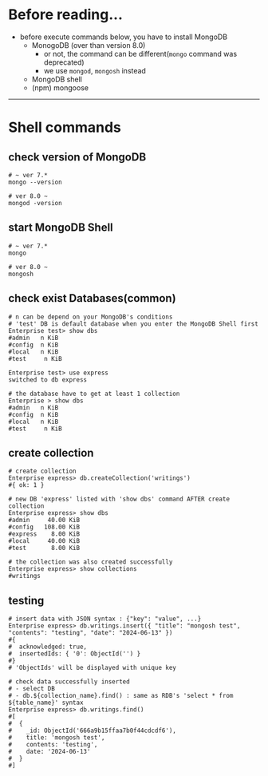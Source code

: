 # Before reading...
- before execute commands below, you have to install MongoDB
    - MonogoDB (over than version 8.0)
        - or not, the command can be different(`mongo` command was deprecated)
        - we use `mongod`, `mongosh` instead
    - MongoDB shell
    - (npm) mongoose

***

# Shell commands
## check version of MongoDB
```shell
# ~ ver 7.*
mongo --version

# ver 8.0 ~
mongod -version
```

## start MongoDB Shell
```shell
# ~ ver 7.*
mongo

# ver 8.0 ~
mongosh
```

## check exist Databases(common)
```shell
# n can be depend on your MongoDB's conditions
# 'test' DB is default database when you enter the MongoDB Shell first
Enterprise test> show dbs
#admin   n KiB
#config  n KiB
#local   n KiB
#test     n KiB

Enterprise test> use express
switched to db express

# the database have to get at least 1 collection
Enterprise > show dbs
#admin   n KiB
#config  n KiB
#local   n KiB
#test     n KiB
```

## create collection
```shell
# create collection
Enterprise express> db.createCollection('writings')
#{ ok: 1 }

# new DB 'express' listed with 'show dbs' command AFTER create collection
Enterprise express> show dbs
#admin     40.00 KiB
#config   108.00 KiB
#express    8.00 KiB
#local     40.00 KiB
#test       8.00 KiB

# the collection was also created successfully
Enterprise express> show collections
#writings
```

## testing
```shell
# insert data with JSON syntax : {"key": "value", ...}
Enterprise express> db.writings.insert({ "title": "mongosh test", "contents": "testing", "date": "2024-06-13" })
#{
#  acknowledged: true,
#  insertedIds: { '0': ObjectId('') }
#}
# 'ObjectIds' will be displayed with unique key

# check data successfully inserted
# - select DB
# - db.${collection_name}.find() : same as RDB's 'select * from ${table_name}' syntax 
Enterprise express> db.writings.find()
#[
#  {
#    _id: ObjectId('666a9b15ffaa7b0f44cdcdf6'),
#    title: 'mongosh test',
#    contents: 'testing',
#    date: '2024-06-13'
#  }
#]
```

